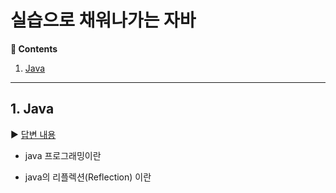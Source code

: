 # 실습으로 채워나가는 자바

**:book: Contents**
1. [Java](#1-java)
---

## 1. Java
:arrow_forward: [답변 내용](/contents/java.md)
* java 프로그래밍이란

* java의 리플렉션(Reflection) 이란

